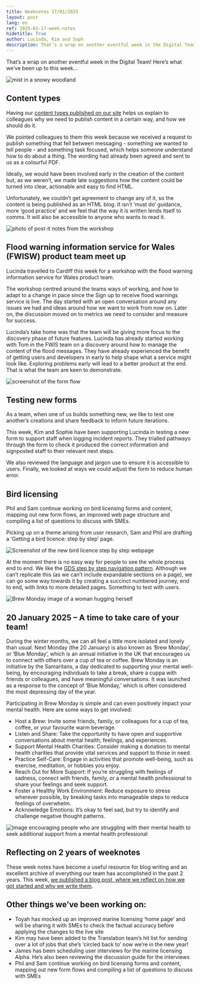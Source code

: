 ```yaml
---
title: Weeknotes 17/01/2025
layout: post
lang: en
ref: 2025-01-17-week-notes
hidetitle: True
author: Lucinda, Kim and Soph
description: That’s a wrap on another eventful week in the Digital Team! Here’s what we’ve been up to this week…
---
```



That’s a wrap on another eventful week in the Digital Team! Here’s what we’ve been up to this week…

![mist in a snowy woodland](https://github.com/nrw-digital/week-notes/blob/6c905471a5bb5b14bfec397c12c216b655eeec7b/images/forest-2964073_1280.jpg?raw=true)


## Content types

Having our [content types published on our site](https://naturalresources.wales/footer-links/content-types/?lang=en) helps us explain to colleagues why we need to publish content in a certain way, and how we should do it.  
 
We pointed colleagues to them this week because we received a request to publish something that fell between messaging - something we wanted to tell people - and something task focused, which helps someone understand how to do about a thing. The wording had already been agreed and sent to us as a colourful PDF.
 
Ideally, we would have been involved early in the creation of the content but, as we weren’t, we made late suggestions how the content could be turned into clear, actionable and easy to find HTML.
 
Unfortunately, we couldn’t get agreement to change any of it, so the content is being published as an HTML blog. It isn’t ‘must do’ guidance, more ‘good practice’ and we feel that the way it is written lends itself to comms. It will also be accessible to anyone who wants to read it.



![photo of post-it notes from the workshop](https://github.com/nrw-digital/week-notes/blob/6c905471a5bb5b14bfec397c12c216b655eeec7b/images/postit%20notes%20collaboration.jpg?raw=true)

## Flood warning information service for Wales (FWISW) product team meet up

Lucinda travelled to Cardiff this week for a workshop with the flood warning information service for Wales product team.

The workshop centred around the teams ways of working, and how to adapt to a change in pace since the Sign up to receive flood warnings service is live. The day started with an open conversation around any issues we had and ideas around how we want to work from now on. Later on, the discussion moved on to metrics we need to consider and measure for success.

Lucinda’s take home was that the team will be giving more focus to the discovery phase of future features. Lucinda has already started working with Tom in the FWIS team on a discovery around how to manage the content of the flood messages. They have already experienced the benefit of getting users and developers in early to help shape what a service might look like.
Exploring problems early will lead to a better product at the end. That is what the team are keen to demonstrate.



![screenshot of the form flow](https://github.com/nrw-digital/week-notes/blob/6c905471a5bb5b14bfec397c12c216b655eeec7b/images/form%20flow%20screenshot.png?raw=true)

## Testing new forms

As a team, when one of us builds something new, we like to test one another’s creations and share feedback to inform future iterations.

This week, Kim and Sophie have been supporting Lucinda in testing a new form to support staff when logging incident reports. They trialled pathways through the form to check it produced the correct information and signposted staff to their relevant next steps. 

We also reviewed the language and jargon use to ensure it is accessible to users. Finally, we looked at ways we could adjust the form to reduce human error.


## Bird licensing

Phil and Sam continue working on bird licensing forms and content, mapping out new form flows, an improved web page structure and compiling a list of questions to discuss with SMEs. 

Picking up on a theme arising from user research, Sam and Phil are drafting a ‘Getting a bird licence: step by step’ page. 

![ Screenshot of the new bird licence step by step webpage](https://github.com/nrw-digital/week-notes/blob/6c905471a5bb5b14bfec397c12c216b655eeec7b/images/bird%20licence%20screenshot.png?raw=true)

At the moment there is no easy way for people to see the whole process end to end. We like the [GDS step by step navigation pattern](https://design-system.service.gov.uk/patterns/step-by-step-navigation/). Although we can’t replicate this (as we can’t include expandable sections on a page), we can go some way towards it by creating a succinct numbered journey, end to end, with links to more detailed pages. Something to test with users.



![Brew Monday image of a woman hugging herself](https://github.com/nrw-digital/week-notes/blob/6c905471a5bb5b14bfec397c12c216b655eeec7b/images/brew%20monday%20image.png?raw=true)

## 20 January 2025 – A time to take care of your team!

During the winter months, we can all feel a little more isolated and lonely than usual. Next Monday (the 20 January) is also known as ‘Brew Monday’, or ‘Blue Monday’, which is an annual initiative in the UK that encourages us to connect with others over a cup of tea or coffee. 
Brew Monday is an initiative by the Samaritans, a day dedicated to supporting your mental well-being, by encouraging individuals to take a break, share a cuppa with friends or colleagues, and have meaningful conversations. It was launched as a response to the concept of ‘Blue Monday,’ which is often considered the most depressing day of the year.

Participating in Brew Monday is simple and can even positively impact your mental health. Here are some ways to get involved:
+ Host a Brew: Invite some friends, family, or colleagues for a cup of tea, coffee, or your favourite warm beverage.
+ Listen and Share: Take the opportunity to have open and supportive conversations about mental health, feelings, and experiences.
+ Support Mental Health Charities: Consider making a donation to mental health charities that provide vital services and support to those in need.
+ Practice Self-Care: Engage in activities that promote well-being, such as exercise, meditation, or hobbies you enjoy.
+ Reach Out for More Support: If you’re struggling with feelings of sadness, connect with friends, family, or a mental health professional to share your feelings and seek support.
+ Foster a Healthy Work Environment: Reduce exposure to stress wherever possible, by breaking tasks into manageable steps to reduce feelings of overwhelm.
+ Acknowledge Emotions: It’s okay to feel sad, but try to identify and challenge negative thought patterns.

![Image encouraging people who are struggling with their mental health to seek additional support from a mental health professional](https://github.com/nrw-digital/week-notes/blob/6c905471a5bb5b14bfec397c12c216b655eeec7b/images/reach%20out%20for%20more%20support.png?raw=true)



## Reflecting on 2 years of weeknotes
These week notes have become a useful resource for blog writing and an excellent archive of everything our team has accomplished in the past 2 years. This week, [we published a blog post, where we reflect on how we got started and why we write them](https://naturalresources.wales/footer-links/blog-nrw-digital/blog-post-weeknotes-how-we-started-and-why-we-do-them/?lang=en).



## Other things we’ve been working on:

+ Toyah has mocked up an improved marine licensing ‘home page’ and will be sharing it with SMEs to check the factual accuracy before applying the changes to the live site 
+ Kim may have been added to the Translation team’s hit list for sending over a lot of jobs that she’s ‘circled back to’ now we’re in the new year!
+ James has been scheduling user interviews for the marine licensing Alpha. He’s also been reviewing the discussion guide for the interviews 
+ Phil and Sam continue working on bird licensing forms and content, mapping out new form flows and compiling a list of questions to discuss with SMEs


